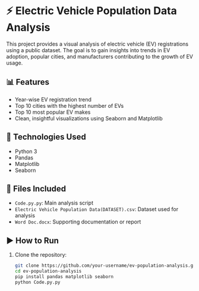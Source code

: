 # ⚡ Electric Vehicle Population Data Analysis

This project provides a visual analysis of electric vehicle (EV) registrations using a public dataset. The goal is to gain insights into trends in EV adoption, popular cities, and manufacturers contributing to the growth of EV usage.

## 📊 Features

- Year-wise EV registration trend
- Top 10 cities with the highest number of EVs
- Top 10 most popular EV makes
- Clean, insightful visualizations using Seaborn and Matplotlib

## 🧰 Technologies Used

- Python 3
- Pandas
- Matplotlib
- Seaborn

## 📁 Files Included

- `Code.py.py`: Main analysis script
- `Electric Vehicle Population Data(DATASET).csv`: Dataset used for analysis
- `Word Doc.docx`: Supporting documentation or report

## ▶️ How to Run

1. Clone the repository:
   ```bash
   git clone https://github.com/your-username/ev-population-analysis.git
   cd ev-population-analysis
   pip install pandas matplotlib seaborn
   python Code.py.py


